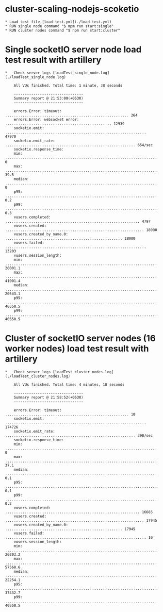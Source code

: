 # cluster-scaling-nodejs-scoketio

    * Load test file [load-test.yml](./load-test.yml)
    * RUN single node command "$ npm run start:single"
    * RUN cluster nodes command "$ npm run start:cluster"

# Single socketIO server node load test result with artillery

    *   Check server logs [loadTest_single_node.log](./loadTest_single_node.log)
            
        All VUs finished. Total time: 1 minute, 38 seconds

        --------------------------------
        Summary report @ 21:53:00(+0530)
        --------------------------------

        errors.Error: timeout: ......................................................... 264
        errors.Error: websocket error: ................................................. 12939
        socketio.emit: ................................................................. 47970
        socketio.emit_rate: ............................................................ 654/sec
        socketio.response_time:
        min: ......................................................................... 0
        max: ......................................................................... 39.5
        median: ...................................................................... 0
        p95: ......................................................................... 0.2
        p99: ......................................................................... 0.3
        vusers.completed: .............................................................. 4797
        vusers.created: ................................................................ 18000
        vusers.created_by_name.0: ...................................................... 18000
        vusers.failed: ................................................................. 13203
        vusers.session_length:
        min: ......................................................................... 20001.1
        max: ......................................................................... 41001.4
        median: ...................................................................... 20543.1
        p95: ......................................................................... 40550.5
        p99: ......................................................................... 40550.5


# Cluster of socketIO server nodes (16 worker nodes) load test result with artillery

    *   Check server logs [loadTest_cluster_nodes.log](./loadTest_cluster_nodes.log)

        All VUs finished. Total time: 4 minutes, 18 seconds

        --------------------------------
        Summary report @ 21:58:52(+0530)
        --------------------------------

        errors.Error: timeout: ......................................................... 10
        socketio.emit: ................................................................. 174726
        socketio.emit_rate: ............................................................ 390/sec
        socketio.response_time:
        min: ......................................................................... 0
        max: ......................................................................... 37.1
        median: ...................................................................... 0.1
        p95: ......................................................................... 0.1
        p99: ......................................................................... 0.2
        vusers.completed: .............................................................. 16685
        vusers.created: ................................................................ 17945
        vusers.created_by_name.0: ...................................................... 17945
        vusers.failed: ................................................................. 10
        vusers.session_length:
        min: ......................................................................... 20203.2
        max: ......................................................................... 57568.6
        median: ...................................................................... 22254.1
        p95: ......................................................................... 37432.7
        p99: ......................................................................... 40550.5